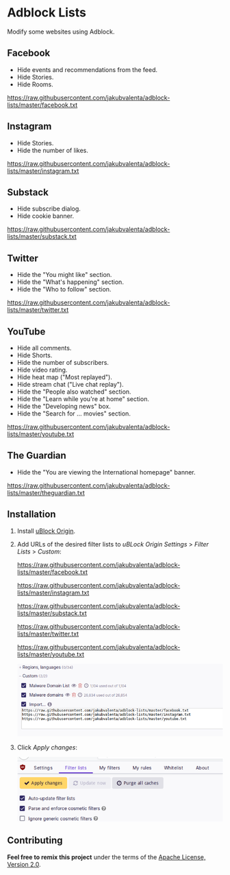 # Adblock Lists

Modify some websites using Adblock.

## Facebook

- Hide events and recommendations from the feed.
- Hide Stories.
- Hide Rooms.

https://raw.githubusercontent.com/jakubvalenta/adblock-lists/master/facebook.txt

## Instagram

- Hide Stories.
- Hide the number of likes.

https://raw.githubusercontent.com/jakubvalenta/adblock-lists/master/instagram.txt

## Substack

- Hide subscribe dialog.
- Hide cookie banner.

https://raw.githubusercontent.com/jakubvalenta/adblock-lists/master/substack.txt

## Twitter

- Hide the "You might like" section.
- Hide the "What's happening" section.
- Hide the "Who to follow" section.

https://raw.githubusercontent.com/jakubvalenta/adblock-lists/master/twitter.txt

## YouTube

- Hide all comments.
- Hide Shorts.
- Hide the number of subscribers.
- Hide video rating.
- Hide heat map ("Most replayed").
- Hide stream chat ("Live chat replay").
- Hide the "People also watched" section.
- Hide the "Learn while you're at home" section.
- Hide the "Developing news" box.
- Hide the "Search for ... movies" section.

https://raw.githubusercontent.com/jakubvalenta/adblock-lists/master/youtube.txt

## The Guardian

- Hide the "You are viewing the International homepage" banner.

https://raw.githubusercontent.com/jakubvalenta/adblock-lists/master/theguardian.txt

## Installation

1. Install [uBlock Origin](https://github.com/gorhill/uBlock).

2. Add URLs of the desired filter lists to _uBLock Origin Settings_ > _Filter
   Lists_ > _Custom_:

    https://raw.githubusercontent.com/jakubvalenta/adblock-lists/master/facebook.txt

    https://raw.githubusercontent.com/jakubvalenta/adblock-lists/master/instagram.txt

    https://raw.githubusercontent.com/jakubvalenta/adblock-lists/master/substack.txt

    https://raw.githubusercontent.com/jakubvalenta/adblock-lists/master/twitter.txt

    https://raw.githubusercontent.com/jakubvalenta/adblock-lists/master/youtube.txt

    ![](./screenshots/ublock-origin-custom.png)

3. Click _Apply changes_:

    ![](./screenshots/ublock-origin-apply.png)

## Contributing

__Feel free to remix this project__ under the terms of the [Apache License,
Version 2.0](http://www.apache.org/licenses/LICENSE-2.0).
